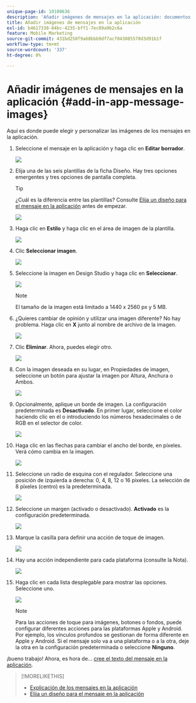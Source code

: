 ```yaml
---
unique-page-id: 10100636
description: 'Añadir imágenes de mensajes en la aplicación: documentos de Marketo, documentación del producto'
title: Añadir imágenes de mensajes en la aplicación
exl-id: b4617338-04bc-4235-bff1-7ec89a9b2c6a
feature: Mobile Marketing
source-git-commit: 431bd258f9a68bbb9df7acf043085578d3d91b1f
workflow-type: tm+mt
source-wordcount: '337'
ht-degree: 0%

---
```


# Añadir imágenes de mensajes en la aplicación {#add-in-app-message-images}

Aquí es donde puede elegir y personalizar las imágenes de los mensajes en la aplicación.

1. Seleccione el mensaje en la aplicación y haga clic en **Editar borrador**.

   ![](assets/image2016-5-4-10-3a20-3a14.png)

1. Elija una de las seis plantillas de la ficha Diseño. Hay tres opciones emergentes y tres opciones de pantalla completa.

   >[!TIP]
   >
   >¿Cuál es la diferencia entre las plantillas? Consulte [Elija un diseño para el mensaje en la aplicación](/help/marketo/product-docs/mobile-marketing/in-app-messages/creating-in-app-messages/choose-a-layout-for-your-in-app-message.md) antes de empezar.

   ![](assets/image2016-5-4-10-3a21-3a33.png)

1. Haga clic en **Estilo** y haga clic en el área de imagen de la plantilla.

   ![](assets/image2016-5-3-16-3a53-3a23.png)

1. Clic **Seleccionar imagen**.

   ![](assets/image2016-5-6-8-3a53-3a55.png)

1. Seleccione la imagen en Design Studio y haga clic en **Seleccionar**.

   ![](assets/image2016-5-6-8-3a58-3a40.png)

   >[!NOTE]
   >
   >El tamaño de la imagen está limitado a 1440 x 2560 px y 5 MB.

1. ¿Quieres cambiar de opinión y utilizar una imagen diferente? No hay problema. Haga clic en **X** junto al nombre de archivo de la imagen.

   ![](assets/image2016-5-6-9-3a0-3a16.png)

1. Clic **Eliminar**. Ahora, puedes elegir otro.

   ![](assets/image2016-5-6-9-3a1-3a3.png)

1. Con la imagen deseada en su lugar, en Propiedades de imagen, seleccione un botón para ajustar la imagen por Altura, Anchura o Ambos.

   ![](assets/image2016-5-6-9-3a4-3a47.png)

1. Opcionalmente, aplique un borde de imagen. La configuración predeterminada es **Desactivado**. En primer lugar, seleccione el color haciendo clic en él o introduciendo los números hexadecimales o de RGB en el selector de color.

   ![](assets/image2016-5-6-9-3a9-3a0.png)

1. Haga clic en las flechas para cambiar el ancho del borde, en píxeles. Verá cómo cambia en la imagen.

   ![](assets/image2016-5-6-9-3a35-3a43.png)

1. Seleccione un radio de esquina con el regulador. Seleccione una posición de izquierda a derecha: 0, 4, 8, 12 o 16 píxeles. La selección de 8 píxeles (centro) es la predeterminada.

   ![](assets/image2016-5-6-9-3a39-3a28.png)

1. Seleccione un margen (activado o desactivado). **Activado** es la configuración predeterminada.

   ![](assets/image2016-5-6-9-3a42-3a15.png)

1. Marque la casilla para definir una acción de toque de imagen.

   ![](assets/image2016-5-6-9-3a48-3a58.png)

1. Hay una acción independiente para cada plataforma (consulte la Nota).

   ![](assets/image2016-5-6-9-3a50-3a15.png)

1. Haga clic en cada lista desplegable para mostrar las opciones. Seleccione uno.

   ![](assets/image2016-5-6-9-3a52-3a41.png)

   >[!NOTE]
   >
   >Para las acciones de toque para imágenes, botones o fondos, puede configurar diferentes acciones para las plataformas Apple y Android. Por ejemplo, los vínculos profundos se gestionan de forma diferente en Apple y Android. Si el mensaje solo va a una plataforma o a la otra, deje la otra en la configuración predeterminada o seleccione **Ninguno**.

¡bueno trabajo! Ahora, es hora de... [cree el texto del mensaje en la aplicación](/help/marketo/product-docs/mobile-marketing/in-app-messages/creating-in-app-messages/create-in-app-message-text.md).

>[!MORELIKETHIS]
>
>* [Explicación de los mensajes en la aplicación](/help/marketo/product-docs/mobile-marketing/in-app-messages/understanding-in-app-messages.md)
>* [Elija un diseño para el mensaje en la aplicación](/help/marketo/product-docs/mobile-marketing/in-app-messages/creating-in-app-messages/choose-a-layout-for-your-in-app-message.md)
